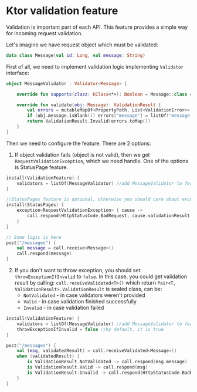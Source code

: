 # Ktor validation feature
Validation is important part of each API. This feature provides a simple way for incoming request validation.

Let's imagine we have request object which must be validated:
```kotlin
data class Message(val id: Long, val message: String)
```
First of all, we need to implement validation logic implementing `Validator` interface:
```kotlin
object MessageValidator : Validator<Message> {

    override fun supports(clazz: KClass<*>): Boolean = Message::class == clazz

    override fun validate(obj: Message): ValidationResult {
        val errors = mutableMapOf<PropertyPath, List<ValidationError>>()
        if (obj.message.isBlank()) errors["message"] = listOf("message must be not blank")
        return ValidationResult.Invalid(errors.toMap())
    }
}
```
Then we need to configure the feature. There are 2 options:
1. If object validation fails (object is not valid), then we get `RequestValidationException`, which we need handle.
One of the options is StatusPage feature.
```kotlin
install(ValidationFeature) {
    validators = listOf(MessageValidator) //add MessageValidator to feature
}

//StatusPages feature is optional, otherwise you should care about exception handling by yourself
install(StatusPages) {
    exception<RequestValidationException> { cause -> 
        call.respond(HttpStatusCode.BadRequest, cause.validationResult) 
    }
}

// Some logic is here
post("/messages") {
    val message = call.receive<Message>()
    call.respond(message)
}
```
2. If you don't want to throw exception, you should set `throwExceptionIfInvalid` to `false`. 
In this case, you could get validation result by calling: `call.receiveValidated<T>()` which return `Pair<T, ValidationResult>`.
`ValidationResult` is sealed class, can be:
    - `NotValidated` - in case validators weren't provided
    - `Valid` - in case validation finished successfully
    - `Invalid` - in case validation failed
```kotlin
install(ValidationFeature) {
    validators = listOf(MessageValidator) //add MessageValidator to feature
    throwExceptionIfInvalid = false //by default, it is true
}

post("/messages") {
    val (msg, validatedResult) = call.receiveValidated<Message>()
    when (validatedResult) {
        is ValidationResult.NotValidated -> call.respond(msg.message)
        is ValidationResult.Valid -> call.respond(msg)
        is ValidationResult.Invalid -> call.respond(HttpStatusCode.BadRequest, validatedResult.errors)    
    }
}
```

